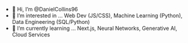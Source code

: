 - 👋 Hi, I’m @DanielCollins96
- 👀 I’m interested in ... Web Dev (JS/CSS), Machine Learning (Python), Data Engineering (SQL/Python)
- 🌱 I’m currently learning ... Next.js, Neural Networks, Generative AI, Cloud Services



<!---
DanielCollins96/DanielCollins96 is a ✨ special ✨ repository because its `README.md` (this file) appears on your GitHub profile.
You can click the Preview link to take a look at your changes.
--->
